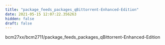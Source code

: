 ```yaml
---
title: "package_feeds_packages_qBittorrent-Enhanced-Edition"
date: 2021-05-15 12:07:22.356263
hidden: false
draft: false
---
```


bcm27xx/bcm2711/package_feeds_packages_qBittorrent-Enhanced-Edition

